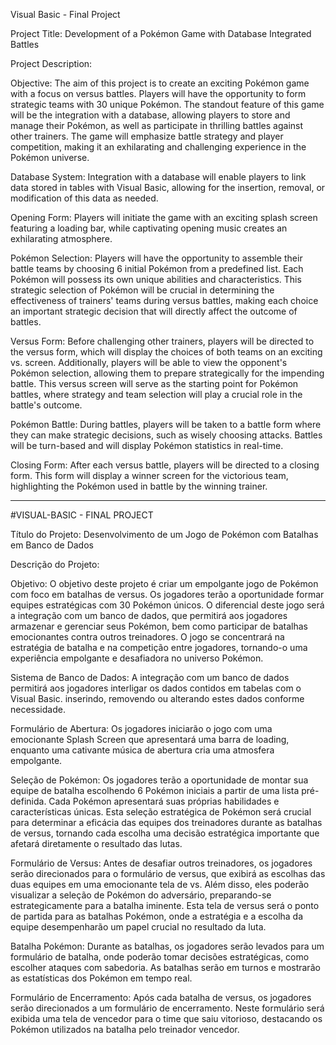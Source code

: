 Visual Basic - Final Project

Project Title: Development of a Pokémon Game with Database Integrated Battles

Project Description:

Objective:
The aim of this project is to create an exciting Pokémon game with a focus on versus battles. Players will have the opportunity to form strategic teams with 30 unique Pokémon. 
The standout feature of this game will be the integration with a database, allowing players to store and manage their Pokémon, as well as participate in thrilling battles against other trainers. 
The game will emphasize battle strategy and player competition, making it an exhilarating and challenging experience in the Pokémon universe.

Database System:
Integration with a database will enable players to link data stored in tables with Visual Basic, allowing for the insertion, removal, or modification of this data as needed.

Opening Form:
Players will initiate the game with an exciting splash screen featuring a loading bar, while captivating opening music creates an exhilarating atmosphere.

Pokémon Selection:
Players will have the opportunity to assemble their battle teams by choosing 6 initial Pokémon from a predefined list. 
Each Pokémon will possess its own unique abilities and characteristics. 
This strategic selection of Pokémon will be crucial in determining the effectiveness of trainers' teams during versus battles, making each choice an important strategic decision that will directly affect the outcome of battles.

Versus Form:
Before challenging other trainers, players will be directed to the versus form, which will display the choices of both teams on an exciting vs. screen. 
Additionally, players will be able to view the opponent's Pokémon selection, allowing them to prepare strategically for the impending battle. 
This versus screen will serve as the starting point for Pokémon battles, where strategy and team selection will play a crucial role in the battle's outcome.

Pokémon Battle:
During battles, players will be taken to a battle form where they can make strategic decisions, such as wisely choosing attacks. 
Battles will be turn-based and will display Pokémon statistics in real-time.

Closing Form:
After each versus battle, players will be directed to a closing form. This form will display a winner screen for the victorious team, highlighting the Pokémon used in battle by the winning trainer.

-------------------------------------------------------------------------------------------------------------------------------------------------------------------------------------------------------------------

#VISUAL-BASIC - FINAL PROJECT  

Título do Projeto: Desenvolvimento de um Jogo de Pokémon com Batalhas em Banco de Dados

Descrição do Projeto:

Objetivo:
O objetivo deste projeto é criar um empolgante jogo de Pokémon com foco em batalhas de versus. 
Os jogadores terão a oportunidade formar equipes estratégicas com 30 Pokémon únicos. 
O diferencial deste jogo será a integração com um banco de dados, que permitirá aos jogadores armazenar e gerenciar seus Pokémon, bem como participar de batalhas emocionantes contra outros treinadores. 
O jogo se concentrará na estratégia de batalha e na competição entre jogadores, tornando-o uma experiência empolgante e desafiadora no universo Pokémon.

Sistema de Banco de Dados: 
A integração com um banco de dados permitirá aos jogadores interligar os dados contidos em tabelas com o Visual Basic.
inserindo, removendo ou alterando estes dados conforme necessidade.

Formulário de Abertura:
Os jogadores iniciarão o jogo com uma emocionante Splash Screen que apresentará uma barra de loading, enquanto uma cativante música de abertura cria uma atmosfera empolgante. 

Seleção de Pokémon:
Os jogadores terão a oportunidade de montar sua equipe de batalha escolhendo 6 Pokémon iniciais a partir de uma lista pré-definida. 
Cada Pokémon apresentará suas próprias habilidades e características únicas. 
Esta seleção estratégica de Pokémon será crucial para determinar a eficácia das equipes dos treinadores durante as batalhas de versus, tornando cada escolha uma decisão estratégica importante que afetará diretamente o resultado das lutas.

Formulário de Versus:
Antes de desafiar outros treinadores, os jogadores serão direcionados para o formulário de versus, que exibirá as escolhas das duas equipes em uma emocionante tela de vs. 
Além disso, eles poderão visualizar a seleção de Pokémon do adversário, preparando-se estrategicamente para a batalha iminente. 
Esta tela de versus será o ponto de partida para as batalhas Pokémon, onde a estratégia e a escolha da equipe desempenharão um papel crucial no resultado da luta.

Batalha Pokémon: Durante as batalhas, os jogadores serão levados para um formulário de batalha, onde poderão tomar decisões estratégicas, como escolher ataques com sabedoria.
As batalhas serão em turnos e mostrarão as estatísticas dos Pokémon em tempo real.

Formulário de Encerramento:
Após cada batalha de versus, os jogadores serão direcionados a um formulário de encerramento. 
Neste formulário será exibida uma tela de vencedor para o time que saiu vitorioso, destacando os Pokémon utilizados na batalha pelo treinador vencedor. 







